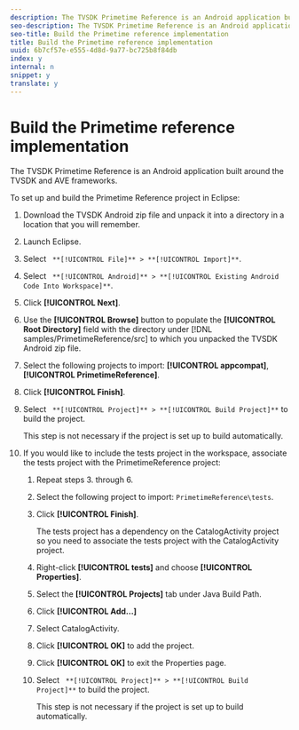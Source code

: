 ```yaml
---
description: The TVSDK Primetime Reference is an Android application built around the TVSDK and AVE frameworks.
seo-description: The TVSDK Primetime Reference is an Android application built around the TVSDK and AVE frameworks.
seo-title: Build the Primetime reference implementation
title: Build the Primetime reference implementation
uuid: 6b7cf57e-e555-4d8d-9a77-bc725b8f84db
index: y
internal: n
snippet: y
translate: y
---
```


# Build the Primetime reference implementation

The TVSDK Primetime Reference is an Android application built around the TVSDK and AVE frameworks.

To set up and build the Primetime Reference project in Eclipse: 

1. Download the TVSDK Android zip file and unpack it into a directory in a location that you will remember.
1. Launch Eclipse.
1. Select ` **[!UICONTROL File]** > **[!UICONTROL Import]**`.
1. Select ` **[!UICONTROL Android]** > **[!UICONTROL Existing Android Code Into Workspace]**`.
1. Click **[!UICONTROL Next]**.
1. Use the **[!UICONTROL Browse]** button to populate the **[!UICONTROL Root Directory]** field with the directory under [!DNL samples/PrimetimeReference/src] to which you unpacked the TVSDK Android zip file.
1. Select the following projects to import: **[!UICONTROL appcompat]**, **[!UICONTROL PrimetimeReference]**.
1. Click **[!UICONTROL Finish]**.
1. Select ` **[!UICONTROL Project]** > **[!UICONTROL Build Project]**` to build the project.

   This step is not necessary if the project is set up to build automatically.
1. If you would like to include the tests project in the workspace, associate the tests project with the PrimetimeReference project:
   1. Repeat steps 3. through 6.
   1. Select the following project to import: `PrimetimeReference\tests`.
   1. Click **[!UICONTROL Finish]**.
   
      The tests project has a dependency on the CatalogActivity project so you need to associate the tests project with the CatalogActivity project.   
   1. Right-click **[!UICONTROL tests]** and choose **[!UICONTROL Properties]**.
   1. Select the **[!UICONTROL Projects]** tab under Java Build Path.
   1. Click **[!UICONTROL Add...]**
   1. Select CatalogActivity.
   1. Click **[!UICONTROL OK]** to add the project.
   1. Click **[!UICONTROL OK]** to exit the Properties page.
   1. Select ` **[!UICONTROL Project]** > **[!UICONTROL Build Project]**` to build the project.
   
      This step is not necessary if the project is set up to build automatically.   
